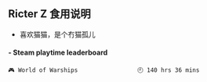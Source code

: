 ## Ricter Z 食用说明
- 喜欢猫猫，是个冇猫孤儿

<!-- steam-box start -->
#### - Steam playtime leaderboard
```text
🎮 World of Warships                 🕘 140 hrs 36 mins
```
<!-- Powered by https://github.com/YouEclipse/steam-box . -->
<!-- steam-box end -->

